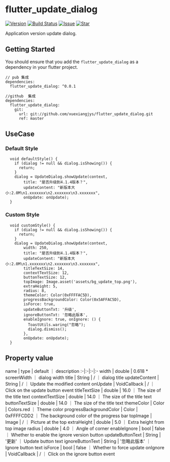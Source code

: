 # flutter_update_dialog

[![Version](https://img.shields.io/badge/version-0.0.1-blue.svg)](https://pub.dev/packages/flutter_update_dialog)
[![Build Status](https://travis-ci.org/xuexiangjys/flutter_update_dialog.svg?branch=master)](https://travis-ci.org/xuexiangjys/flutter_update_dialog)
[![Issue](https://img.shields.io/github/issues/xuexiangjys/flutter_update_dialog.svg)](https://github.com/xuexiangjys/flutter_update_dialog/issues)
[![Star](https://img.shields.io/github/stars/xuexiangjys/flutter_update_dialog.svg)](https://github.com/xuexiangjys/flutter_update_dialog)

Application version update dialog.

## Getting Started

You should ensure that you add the `flutter_update_dialog` as a dependency in your flutter project.


```
// pub 集成
dependencies:
  flutter_update_dialog: ^0.0.1

//github  集成
dependencies:
  flutter_update_dialog:
    git:
      url: git://github.com/xuexiangjys/flutter_update_dialog.git
      ref: master
```


## UseCase

### Default Style

```
  void defaultStyle() {
    if (dialog != null && dialog.isShowing()) {
      return;
    }
    dialog = UpdateDialog.showUpdate(context,
        title: "是否升级到4.1.4版本？",
        updateContent: "新版本大小:2.0M\n1.xxxxxxx\n2.xxxxxxx\n3.xxxxxxx",
        onUpdate: onUpdate);
  }
```


### Custom Style

```
  void customStyle() {
    if (dialog != null && dialog.isShowing()) {
      return;
    }
    dialog = UpdateDialog.showUpdate(context,
        width: 250,
        title: "是否升级到4.1.4版本？",
        updateContent: "新版本大小:2.0M\n1.xxxxxxx\n2.xxxxxxx\n3.xxxxxxx",
        titleTextSize: 14,
        contextTextSize: 12,
        buttonTextSize: 12,
        topImage: Image.asset('assets/bg_update_top.png'),
        extraHeight: 5,
        radius: 8,
        themeColor: Color(0xFFFFAC5D),
        progressBackgroundColor: Color(0x5AFFAC5D),
        isForce: true,
        updateButtonTxt: '升级',
        ignoreButtonTxt: '忽略此版本',
        enableIgnore: true, onIgnore: () {
          ToastUtils.waring("忽略");
          dialog.dismiss();
        },
        onUpdate: onUpdate);
  }
```

## Property value

name | type | default ｜ description
:-|:-|:-|:-
width | double | 0.618 * screenWidth ｜ dialog width
title | String | / ｜ dialog title
updateContent | String | / ｜ Update the modified content
onUpdate | VoidCallback | / ｜ Click on the update button event
titleTextSize | double | 16.0 ｜ The size of the title text
contextTextSize | double | 14.0 ｜ The size of the title text
buttonTextSize | double | 14.0 ｜ The size of the title text
themeColor | Color | Colors.red ｜ Theme color
progressBackgroundColor | Color | 0xFFFFCDD2 ｜ The background color of the progress bar
topImage | Image | / ｜ Picture at the top
extraHeight | double | 5.0 ｜ Extra height from top image
radius | double | 4.0 ｜ Angle of corner
enableIgnore | bool | false ｜ Whether to enable the ignore version button
updateButtonText | String | '更新' ｜ Update button text
ignoreButtonText | String | '忽略此版本' ｜ Ignore button text
isForce | bool | false ｜ Whether to force update
onIgnore | VoidCallback | / ｜ Click on the ignore button event


